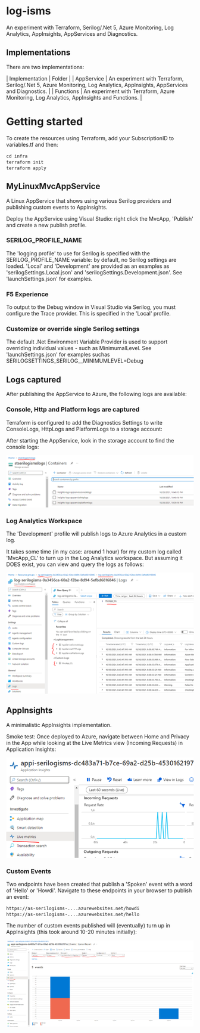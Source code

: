 # log-isms
An experiment with Terraform, Serilog/.Net 5, Azure Monitoring, Log Analytics, AppInsights, AppServices and Diagnostics. 

## Implementations
There are two implementations:

| Implementation | Folder |
| AppService     | An experiment with Terraform, Serilog/.Net 5, Azure Monitoring, Log Analytics, AppInsights, AppServices and Diagnostics. |
| Functions      | An experiment with Terraform, Azure Monitoring, Log Analytics, AppInsights and Functions. |

# Getting started
To create the resources using Terraform, add your SubscriptionID to variables.tf and then:

```
cd infra
terraform init
terraform apply
```

## MyLinuxMvcAppService
A Linux AppService that shows using various Serilog providers and publishing custom events to AppInsights. 

Deploy the AppService using Visual Studio: right click the MvcApp, 'Publish' and create a new publish profile. 

### SERILOG_PROFILE_NAME
The 'logging profile' to use for Serilog is specified with the SERILOG_PROFILE_NAME variable: by default, no Serilog settings are loaded. 'Local' and 'Development' are provided as an examples as 'serilogSettings.Local.json' and 'serilogSettings.Development.json'. See 'launchSettings.json' for examples. 

### F5 Experience
To output to the Debug window in Visual Studio via Serilog, you must configure the Trace provider. This is specified in the 'Local' profile. 

### Customize or override single Serilog settings
The default .Net Environment Variable Provider is used to support overriding individual values - such as MinimumalLevel. See 'launchSettings.json' for examples suchas SERILOGSETTINGS_SERILOG__MINIMUMLEVEL=Debug

## Logs captured 
After publishing the AppService to Azure, the following logs are available:

### Console, Http and Platform logs are captured
Terraform is configured to add the Diagnostics Settings to write ConsoleLogs, HttpLogs and PlatformLogs to a storage account:

After starting the AppService, look in the storage account to find the console logs:

![Console Logs in Storage](docs/logs-storage.png)

### Log Analytics Workspace
The 'Development' profile will publish logs to Azure Analytics in a custom log. 

It takes some time (in my case: around 1 hour) for my custom log called 'MvcApp_CL' to turn up in the Log Analytics workspace. But assuming it DOES exist, you can view and query the logs as follows:

![Console Logs in Storage](docs/log-analytics.png)

## AppInsights
A minimalistic AppInsights implementation. 

Smoke test: Once deployed to Azure, navigate between Home and Privacy in the App while looking at the Live Metrics view (Incoming Requests) in Application Insights:

![Console Logs in Storage](docs/app-insights-smoke.png)

### Custom Events
Two endpoints have been created that publish a 'Spoken' event with a word of 'Hello' or 'Howdi'. Navigate to these endpoints in your browser to publish an event:

```
https://as-serilogisms-....azurewebsites.net/howdi
https://as-serilogisms-....azurewebsites.net/hello
```

The number of custom events published will (eventually) turn up in AppInsights (this took around 10-20 minutes initially):

![Console Logs in Storage](docs/app-insights-spoken.png)

